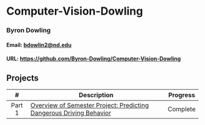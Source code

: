 # Computer-Vision-Dowling

### Byron Dowling
#### Email: bdowlin2@nd.edu
#### URL: https://github.com/Byron-Dowling/Computer-Vision-Dowling


## Projects

|       #        | Description    | Progress    |
| :------------: | ---------------| ----------- |
| Part 1 | [Overview of Semester Project: Predicting Dangerous Driving Behavior](https://github.com/Byron-Dowling/Computer-Vision-Dowling/tree/main/Part%201) |  Complete   |
